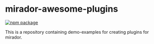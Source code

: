 # mirador-awesome-plugins

[![npm package][npm-badge]][npm]

This is a repository containing demo-examples for creating plugins for mirador.


[npm-badge]: https://img.shields.io/npm/v/npm-package.png?style=flat-square
[npm]: https://www.npmjs.org/package/npm-package
